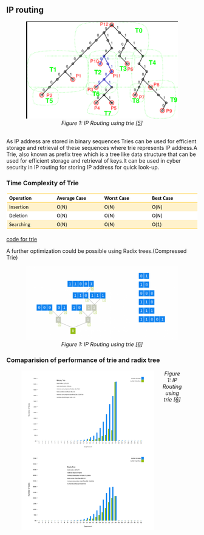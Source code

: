 ## IP routing

<p align="center">
  <img src="../images/trie_.png" alt="Merkle Tree Image" style="width: 400px;">
  <br>
  <em>Figure 1: IP Routing using trie [<a href="https://www.researchgate.net/figure/The-trie-lookup-structure-associated-with-the-routing-table-given-in-Table-7_fig3_220770958">5</a>]</em>
</p>
<br>
As IP address are stored in binary sequences Tries can be used for efficient storage and retrieval of these sequences where trie represents IP address.A Trie, also known as prefix tree which is a tree like data structure that can be used for efficient storage and retrieval of keys.It can be used in cyber security in IP routing for storing IP address for quick look-up.

### Time Complexity of Trie

![trie](../images/trie.png)

[code for trie](../codes/trie.md)

A further optimization could be possible using Radix trees.(Compressed Trie)

<p align="center">
  <img src="../images/radix_tree.png" alt="Merkle Tree Image" style="width: 400px;">
  <br>
  <em>Figure 1: IP Routing using trie [<a href="https://blog.apnic.net/2021/06/04/storing-and-retrieving-ip-prefixes-efficiently/">6</a>]</em>
</p>

### Comaparision of performance of trie and radix tree

<figure>
<p align="center">
  <img src="../images/trie_plot.png" alt="Trie Plot" style="width: 350px; float: left; margin-right: 20px;">
  <img src="../images/radix_tree_plot.png" alt="Radix Tree Plot" style="width: 350px; float: left;">
  <em>Figure 1: IP Routing using trie [<a href="https://blog.apnic.net/2021/06/04/storing-and-retrieving-ip-prefixes-efficiently/">6</a>]</em>
  </p>
</figure>
